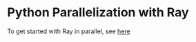 # Python Parallelization with Ray

To get started with Ray in parallel, see [here](https://docs.ray.io/en/latest/ray-core/examples/highly_parallel.html)